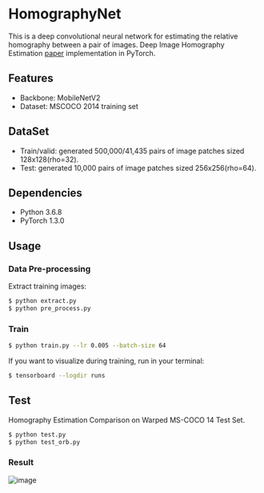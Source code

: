 # HomographyNet

This is a deep convolutional neural network for estimating the relative homography between a pair of images. 
Deep Image Homography Estimation [paper](https://arxiv.org/abs/1606.03798) implementation in PyTorch.

## Features

- Backbone: MobileNetV2
- Dataset: MSCOCO 2014 training set

## DataSet

- Train/valid: generated 500,000/41,435 pairs of image patches sized 128x128(rho=32).
- Test: generated 10,000 pairs of image patches sized 256x256(rho=64).


## Dependencies

- Python 3.6.8
- PyTorch 1.3.0


## Usage
### Data Pre-processing
Extract training images:
```bash
$ python extract.py
$ python pre_process.py
```

### Train
```bash
$ python train.py --lr 0.005 --batch-size 64
```

If you want to visualize during training, run in your terminal:
```bash
$ tensorboard --logdir runs
```

## Test
Homography Estimation Comparison on Warped MS-COCO 14 Test Set.
```bash
$ python test.py
$ python test_orb.py
```
### Result
![image](https://gitee.com/foamliu/HomographyNet/raw/master/images/result.jpg)